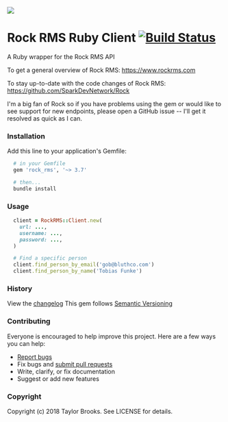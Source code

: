 ![](https://www.rockrms.com/Themes/RockExternal/Assets/Images/rock-logo.svg)

# Rock RMS Ruby Client [![Build Status](https://travis-ci.org/taylorbrooks/rock_rms.svg?branch=master)](https://travis-ci.org/taylorbrooks/rock_rms)

A Ruby wrapper for the Rock RMS API

To get a general overview of Rock RMS: https://www.rockrms.com

To stay up-to-date with the code changes of Rock RMS: https://github.com/SparkDevNetwork/Rock

I'm a big fan of Rock so if you have problems using the gem or would like to see support for new endpoints, please open a GitHub issue -- I'll get it resolved as quick as I can.

### Installation
Add this line to your application's Gemfile:
````ruby
  # in your Gemfile
  gem 'rock_rms', '~> 3.7'

  # then...
  bundle install
````

### Usage
````ruby
  client = RockRMS::Client.new(
    url: ...,
    username: ...,
    password: ...,
  )

  # Find a specific person
  client.find_person_by_email('gob@bluthco.com')
  client.find_person_by_name('Tobias Funke')
````

### History

View the [changelog](https://github.com/taylorbrooks/rock_rms/blob/master/CHANGELOG.md)
This gem follows [Semantic Versioning](http://semver.org/)

### Contributing

Everyone is encouraged to help improve this project. Here are a few ways you can help:

- [Report bugs](https://github.com/taylorbrooks/rock_rms/issues)
- Fix bugs and [submit pull requests](https://github.com/taylorbrooks/rock_rms/pulls)
- Write, clarify, or fix documentation
- Suggest or add new features

### Copyright
Copyright (c) 2018 Taylor Brooks. See LICENSE for details.
